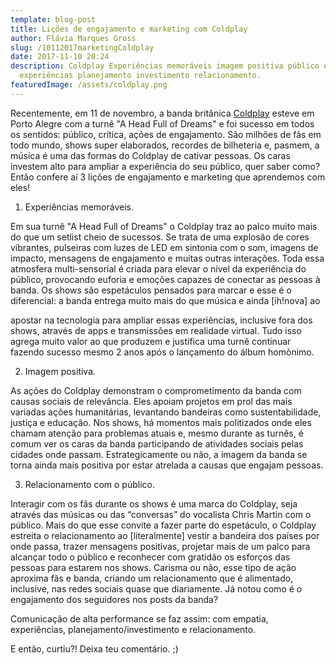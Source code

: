 ```yaml
---
template: blog-post
title: Lições de engajamento e marketing com Coldplay
author: Flávia Marques Gross
slug: /10112017marketingColdplay
date: 2017-11-10 20:24
description: Coldplay Experiências memoráveis imagem positiva público empatia
  experiências planejamento investimento relacionamento.
featuredImage: /assets/coldplay.png 
---
```

<!--StartFragment-->


Recentemente, em 11 de novembro, a banda britânica [Coldplay](http://coldplay.com/) esteve em Porto Alegre com a turnê "A Head Full of Dreams" e foi sucesso em todos os sentidos: público, crítica, ações de engajamento. São milhões de fãs em todo mundo, shows super elaborados, recordes de bilheteria e, pasmem, a música é uma das formas do Coldplay de cativar pessoas. Os caras investem alto para ampliar a experiência do seu público, quer saber como? Então confere aí 3 lições de engajamento e marketing que aprendemos com eles!

1. Experiências memoráveis.

Em sua turnê "A Head Full of Dreams" o Coldplay traz ao palco muito mais do que um setlist cheio de sucessos. Se trata de uma explosão de cores vibrantes, pulseiras com luzes de LED em sintonia com o som, imagens de impacto, mensagens de engajamento e muitas outras interações. Toda essa atmosfera multi-sensorial é criada para elevar o nível da experiência do público, provocando euforia e emoções capazes de conectar as pessoas à banda. Os shows são espetáculos pensados para marcar e esse é o diferencial: a banda entrega muito mais do que música e ainda \[ih!nova] ao

apostar na tecnologia para ampliar essas experiências, inclusive fora dos shows, através de apps e transmissões em realidade virtual. Tudo isso agrega muito valor ao que produzem e justifica uma turnê continuar fazendo sucesso mesmo 2 anos após o lançamento do álbum homônimo.

2. Imagem positiva.

As ações do Coldplay demonstram o comprometimento da banda com causas sociais de relevância. Eles apoiam projetos em prol das mais variadas ações humanitárias, levantando bandeiras como sustentabilidade, justiça e educação. Nos shows, há momentos mais politizados onde eles chamam atenção para problemas atuais e, mesmo durante as turnês, é comum ver os caras da banda participando de atividades sociais pelas cidades onde passam. Estrategicamente ou não, a imagem da banda se torna ainda mais positiva por estar atrelada a causas que engajam pessoas.

3. Relacionamento com o público.

Interagir com os fãs durante os shows é uma marca do Coldplay, seja através das músicas ou das “conversas” do vocalista Chris Martin com o público. Mais do que esse convite a fazer parte do espetáculo, o Coldplay estreita o relacionamento ao \[literalmente] vestir a bandeira dos países por onde passa, trazer mensagens positivas, projetar mais de um palco para alcançar todo o público e reconhecer com gratidão os esforços das pessoas para estarem nos shows. Carisma ou não, esse tipo de ação aproxima fãs e banda, criando um relacionamento que é alimentado, inclusive, nas redes sociais quase que diariamente. Já notou como é o engajamento dos seguidores nos posts da banda?

Comunicação de alta performance se faz assim: com empatia, experiências, planejamento/investimento e relacionamento.

E então, curtiu?! Deixa teu comentário. ;)

<!--EndFragment-->